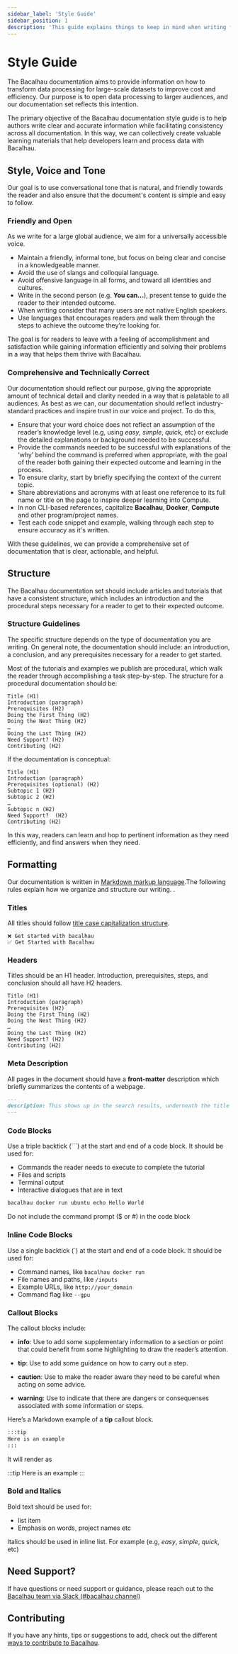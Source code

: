 ```yaml
---
sidebar_label: 'Style Guide'
sidebar_position: 1
description: 'This guide explains things to keep in mind when writing for Bacalhau’s documentation.'
---
```


# Style Guide

The Bacalhau documentation aims to provide information on how to transform data processing for large-scale datasets to improve cost and efficiency. Our purpose is to open data processing to larger audiences, and our documentation set reflects this intention.

The primary objective of the Bacalhau documentation style guide is to help authors write clear and accurate information while facilitating consistency across all documentation. In this way, we can collectively create valuable learning materials that help developers learn and process data with Bacalhau.

## Style, Voice and Tone

Our goal is to use conversational tone that is natural, and friendly towards the reader and also ensure that the document's content is simple and easy to follow.

### Friendly and Open 

As we write for a large global audience, we aim for a universally accessible voice.

- Maintain a friendly, informal tone, but focus on being clear and concise in a knowledgeable manner.
- Avoid the use of slangs and colloquial language.
- Avoid offensive language in all forms, and toward all identities and cultures.
- Write in the second person (e.g. **You can…**), present tense to guide the reader to their intended outcome. 
- When writing consider that many users are not native English speakers.
- Use languages that encourages readers and walk them through the steps to achieve the outcome they’re looking for.

The goal is for readers to leave with a feeling of accomplishment and satisfaction while gaining information efficiently and solving their problems in a way that helps them thrive with Bacalhau.

### Comprehensive and Technically Correct

Our documentation should reflect our purpose, giving the appropriate amount of technical detail and clarity needed in a way that is palatable to all audiences. As best as we can, our documentation should reflect industry-standard practices and inspire trust in our voice and project. To do this,

- Ensure that your word choice does not reflect an assumption of the reader’s knowledge level (e.g, using _easy_, _simple_, _quick_, etc) or exclude the detailed explanations or background needed to be successful.
- Provide the commands needed to be successful with explanations of the ‘why’ behind the command is preferred when appropriate, with the goal of the reader both gaining their expected outcome and learning in the process.
- To ensure clarity, start by briefly specifying the context of the current topic.
- Share abbreviations and acronyms with at least one reference to its full name or title on the page to inspire deeper learning into Compute.
- In non CLI-based references, capitalize **Bacalhau**, **Docker**, **Compute** and other program/project names.
- Test each code snippet and example, walking through each step to ensure accuracy as it's written.

With these guidelines, we can provide a comprehensive set of documentation that is clear, actionable, and helpful. 

## Structure

The Bacalhau documentation set should include articles and tutorials that have a consistent structure, which includes an introduction and the procedural steps necessary for a reader to get to their expected outcome. 

### Structure Guidelines

The specific structure depends on the type of documentation you are writing. On general note, the documentation should include: an introduction, a conclusion, and any prerequisites necessary for a reader to get started. 

Most of the tutorials and examples we publish are procedural, which walk the reader through accomplishing a task step-by-step. The structure for a procedural documentation should be:

```
Title (H1)
Introduction (paragraph)
Prerequisites (H2)
Doing the First Thing (H2)
Doing the Next Thing (H2)
…
Doing the Last Thing (H2)
Need Support? (H2)
Contributing (H2)
```

If the documentation is conceptual: 

```
Title (H1)
Introduction (paragraph)
Prerequisites (optional) (H2)
Subtopic 1 (H2)
Subtopic 2 (H2)
…
Subtopic n (H2)
Need Support?  (H2)
Contributing (H2)
```

In this way, readers can learn and hop to pertinent information as they need efficiently, and find answers when they need.

## Formatting

Our documentation is written in [Markdown markup language](https://www.markdownguide.org/basic-syntax/).The following rules explain how we organize and structure our writing. 
.

### Titles

All titles should follow [title case capitalization structure](https://apastyle.apa.org/style-grammar-guidelines/capitalization/title-case). 

```
❌ Get started with bacalhau
✅ Get Started with Bacalhau
```

### Headers

Titles should be an H1 header. Introduction, prerequisites, steps, and conclusion should all have H2 headers.

```
Title (H1)
Introduction (paragraph)
Prerequisites (H2)
Doing the First Thing (H2)
Doing the Next Thing (H2)
…
Doing the Last Thing (H2)
Need Support? (H2)
Contributing (H2)
```

### Meta Description

All pages in the document should have a **front-matter**  description which briefly summarizes the contents of a webpage.

```markdown
---
description: This shows up in the search results, underneath the title tag.
---
```

### Code Blocks

Use a triple backtick (```) at the start and end of a code block. It should be used for:

- Commands the reader needs to execute to complete the tutorial
- Files and scripts
- Terminal output
- Interactive dialogues that are in text

```bash
bacalhau docker run ubuntu echo Hello World
```

Do not include the command prompt ($ or #) in the code block

### Inline Code Blocks

Use a single backtick (`) at the start and end of a code block. It should be used for:

- Command names, like `bacalhau docker run`
- File names and paths, like `/inputs `
- Example URLs, like `http://your_domain`
- Command flag like `--gpu`

### Callout Blocks

The callout blocks include:

- **info**: Use to add some supplementary information to a section or point that could benefit from some highlighting to draw the reader’s attention.

- **tip**: Use to add some guidance on how to carry out a step.

- **caution**: Use to make the reader aware they need to be careful when acting on some advice.

- **warning**: Use to indicate that there are dangers or consequenses associated with some information or steps.

Here’s a Markdown example of a **tip** callout block.

```markdown
:::tip
Here is an example
:::
```

It will render as

:::tip
Here is an example
:::

### Bold and Italics

Bold text should be used for:

- list item
- Emphasis on words, project names etc

Italics should be used in inline list. For example (e.g, _easy_, _simple_, _quick_, etc)

## Need Support?

If have questions or need support or guidance, please reach out to the [Bacalhau team via Slack (#bacalhau channel)](https://filecoin.io/slack)

## Contributing

If you have any hints, tips or suggestions to add, check out the different [ways to contribute to Bacalhau](/docs/community/ways-to-contribute.md).
